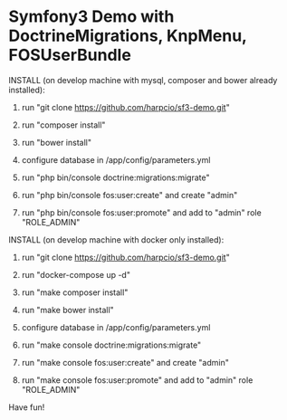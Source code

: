 Symfony3 Demo with DoctrineMigrations, KnpMenu, FOSUserBundle
=======================

INSTALL (on develop machine with mysql, composer and bower already installed):

1) run "git clone https://github.com/harpcio/sf3-demo.git"

2) run "composer install"

3) run "bower install"

4) configure database in /app/config/parameters.yml

5) run "php bin/console doctrine:migrations:migrate"

6) run "php bin/console fos:user:create" and create "admin"

7) run "php bin/console fos:user:promote" and add to "admin" role "ROLE_ADMIN"


INSTALL (on develop machine with docker only installed):

1) run "git clone https://github.com/harpcio/sf3-demo.git"

2) run "docker-compose up -d"

3) run "make composer install"

4) run "make bower install"

5) configure database in /app/config/parameters.yml

6) run "make console doctrine:migrations:migrate"

7) run "make console fos:user:create" and create "admin"

8) run "make console fos:user:promote" and add to "admin" role "ROLE_ADMIN"

Have fun!